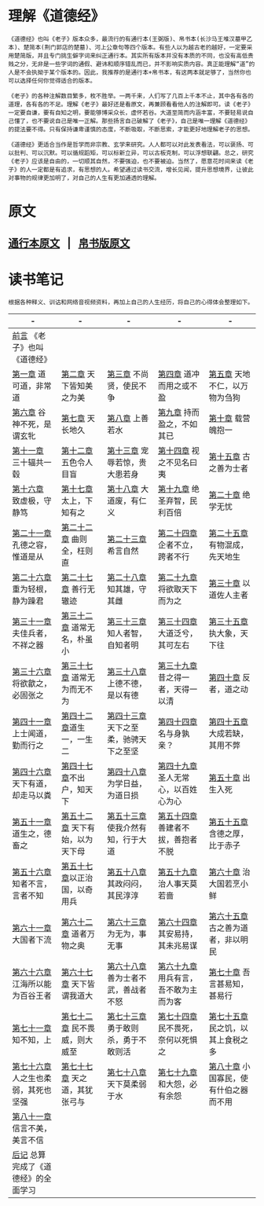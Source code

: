 # 理解《道德经》


    《道德经》也叫《老子》版本众多，最流行的有通行本(王弼版)、帛书本(长沙马王堆汉墓甲乙本)、楚简本(荆门郭店的楚墓)、河上公章句等四个版本。有些人以为越古老的越好，一定要采用楚简版，并且专门挑生僻字词来纠正通行本。其实所有版本并没有本质的不同，也没有高低贵贱之分，无非是一些字词的通假、避讳和顺序错乱而已，并不影响实质内容。真正能理解“道”的人是不会执拗于某个版本的。因此，我推荐的是通行本+帛书本，有这两本就足够了，当然你也可以选择任何你觉得适合的版本。
    
    《老子》的各种注解数目繁多，枚不胜举。一两千来，人们写了几百上千本不止，其中各有各的道理，各有各的不足。理解《老子》最好还是看原文，再兼顾看看他人的注解即可。读《老子》一定要自谦，要有自知之明，要能够博采众长，虚怀若谷。大道至简而内涵丰富，不要轻易说自己懂了，也不要说自己是唯一正解。那些扬言自己破解了《老子》，自己是唯一理解《道德经》的提法要不得。只有保持谦卑谨慎的态度，不断吸取，不断思索，才能更好地理解老子的思想。
    
    《道德经》更适合当作是哲学而非宗教、玄学来研究。人人都可以对此发表看法，可以褒扬、可以批判、可以沉默。可以循规蹈矩，可以标新立异，可以古板克制，可以浮想联翩。总之，研究《老子》应该是自由的，一切顺其自然，不要强迫，也不要被迫。当然了，愿意花时间来读《老子》的人一定都是有追求，有思想的人。希望通过读书交流，增长见闻，提升思想境界，让彼此对事物的规律更加明了，对自己的人生有更加通透的理解。
    
# 原文

## [通行本原文](./tongxingben.md)   &nbsp;  | &nbsp;  [帛书版原文](./boshu.md)


# 读书笔记
    根据各种释义、训诂和网络音视频资料，再加上自己的人生经历，将自己的心得体会整理如下。

|    -   |   -   |    -   |    -   |  -    |
|  ----  | ----  |  ----  |  ----  | ----  |
| [前言](./notes/preface.md)  《老子》也叫《道德经》 |   |     |   |  | 
| [第一章](./notes/1.md) 道可道，非常道  |  [第二章](./notes/2.md) 天下皆知美之为美 |    [第三章](./notes/3.md) 不尚贤，使民不争 |  [第四章](./notes/4.md)  道冲而用之或不盈 | [第五章](./notes/5.md)  天地不仁，以万物为刍狗| 
| [第六章](./notes/6.md) 谷神不死，是谓玄牝  |  [第七章](./notes/7.md)  天长地久|    [第八章](./notes/8.md) 上善若水 |  [第九章](./notes/9.md) 持而盈之，不如其已 | [第十章](./notes/10.md)  载营魄抱一| 
| [第十一章](./notes/11.md) 三十辐共一毂  |  [第十二章](./notes/12.md) 五色令人目盲 |    [第十三章](./notes/13.md) 宠辱若惊，贵大患若身 |  [第十四章](./notes/14.md) 视之不见名曰夷 | [第十五章](./notes/15.md) 古之善为士者 | 
| [第十六章](./notes/16.md) 致虚极，守静笃  |  [第十七章](./notes/17.md) 太上，下知有之 |    [第十八章](./notes/17.md) 大道废，有仁义 |  [第十九章](./notes/19.md) 绝圣弃智，民利百倍 | [第二十章](./notes/20.md)  绝学无忧| 
| [第二十一章](./notes/21.md) 孔德之容，惟道是从  |  [第二十二章](./notes/22.md) 曲则全，枉则直 |    [第二十三章](./notes/23.md) 希言自然 |  [第二十四章](./notes/24.md) 企者不立，跨者不行 | [第二十五章](./notes/25.md)  有物混成，先天地生| 
| [第二十六章](./notes/26.md) 重为轻根，静为躁君  |  [第二十七章](./notes/27.md) 善行无辙迹 |    [第二十八章](./notes/28.md)  知其雄，守其雌|  [第二十九章](./notes/29.md) 将欲取天下而为之 | [第三十章](./notes/30.md) 以道佐人主者 | 
| [第三十一章](./notes/31.md)夫佳兵者，不祥之器   |  [第三十二章](./notes/32.md) 道常无名，朴虽小 |    [第三十三章](./notes/33.md) 知人者智，自知者明 |  [第三十四章](./notes/34.md) 大道泛兮，其可左右 | [第三十五章](./notes/35.md) 执大象，天下往 | 
| [第三十六章](./notes/36.md)  将欲歙之，必固张之 |  [第三十七章](./notes/37.md) 道常无为而无不为 |    [第三十八章](./notes/38.md) 上德不德，是以有德 |  [第三十九章](./notes/39.md) 昔之得一者，天得一以清 | [第四十章](./notes/40.md)  反者，道之动| 
| [第四十一章](./notes/41.md)  上士闻道，勤而行之  |  [第四十二章](./notes/42.md)道生一，一生二  |    [第四十三章](./notes/43.md) 天下之至柔，驰骋天下之至坚 |  [第四十四章](./notes/44.md) 名与身孰亲？ | [第四十五章](./notes/45.md)  大成若缺，其用不弊| 
| [第四十六章](./notes/46.md) 天下有道，却走马以粪  |  [第四十七章](./notes/47.md)不出户，知天下  |    [第四十八章](./notes/48.md) 为学日益，为道日损 |  [第四十九章](./notes/49.md) 圣人无常心，以百姓心为心 | [第五十章](./notes/50.md)  出生入死| 
| [第五十一章](./notes/51.md)  道生之，德畜之 |  [第五十二章](./notes/52.md) 天下有始，以为天下母 |    [第五十三章](./notes/53.md) 使我介然有知，行于大道 |  [第五十四章](./notes/54.md) 善建者不拔，善抱者不脱 | [第五十五章](./notes/55.md)  含德之厚，比于赤子| 
| [第五十六章](./notes/56.md) 知者不言，言者不知  |  [第五十七章](./notes/57.md)以正治国，以奇用兵  |    [第五十八章](./notes/58.md) 其政闷闷，其民淳淳 |  [第五十九章](./notes/59.md) 治人事天莫若啬 | [第六十章](./notes/60.md) 治大国若烹小鲜 | 
| [第六十一章](./notes/61.md) 大国者下流  |  [第六十二章](./notes/62.md) 道者万物之奥 |    [第六十三章](./notes/63.md) 为无为，事无事 |  [第六十四章](./notes/64.md) 其安易持，其未兆易谋 | [第六十五章](./notes/65.md) 古之善为道者，非以明民 | 
| [第六十六章](./notes/66.md) 江海所以能为百谷王者  |  [第六十七章](./notes/67.md) 天下皆谓我道大 |    [第六十八章](./notes/68.md) 善为士者不武，善战者不怒 |  [第六十九章](./notes/69.md) 用兵有言，吾不敢为主而为客 | [第七十章](./notes/70.md) 吾言甚易知，甚易行 | 
| [第七十一章](./notes/71.md)  知不知，上 |  [第七十二章](./notes/72.md) 民不畏威，则大威至 |    [第七十三章](./notes/73.md)勇于敢则杀，勇于不敢则活  |  [第七十四章](./notes/74.md)民不畏死，奈何以死惧之  | [第七十五章](./notes/75.md) 民之饥，以其上食税之多 | 
| [第七十六章](./notes/76.md)  人之生也柔弱，其死也坚强 |  [第七十七章](./notes/77.md) 天之道，其犹张弓与 |    [第七十八章](./notes/78.md)  天下莫柔弱于水|  [第七十九章](./notes/79.md) 和大怨，必有余怨 | [第八十章](./notes/81.md)  小国寡民，使有什伯之器而不用| 
| [第八十一章](./notes/81.md)  信言不美，美言不信 |  |     |   |  | 
| [后记](./notes/postscript.md) 总算完成了《道德经》的全面学习| |     |   |  | 
